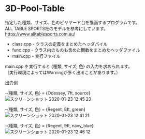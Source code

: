# 3D-Pool-Table
指定した種類、サイズ、色のビリヤード台を描画するプログラムです。  
ALL TABLE SPORTS社のモデルを参考にしています。  
https://www.alltablesports.com.au/  
  
  
  
- class.cpp - クラスの定義をまとめたヘッダパイル
- func.cpp - クラス内のものも含めた関数をまとめたヘッダファイル
- main.cpp - 実行ファイル  
  
  
main.cpp を実行すると {種類, サイズ, 色} の入力を求められます。  
（実行環境によってはWarningが多く出ることがあります。）  
  
  
出力例  

-{種類, サイズ, 色} = {Odessey, 7ft, source}
![スクリーンショット 2020-01-23 12 45 23](https://user-images.githubusercontent.com/48121881/72955133-42255b80-3dde-11ea-986d-801abfbb277f.png)

-{種類, サイズ, 色} = {Regent, 8ft, green}
![スクリーンショット 2020-01-23 12 41 21](https://user-images.githubusercontent.com/48121881/72955028-db07a700-3ddd-11ea-9ac5-13661624551f.png)


-{種類, サイズ, 色} = {Regent, 9ft, navy_blue}
![スクリーンショット 2020-01-23 12 46 12](https://user-images.githubusercontent.com/48121881/72955174-5cf7d000-3dde-11ea-9243-55f80886b93b.png)



